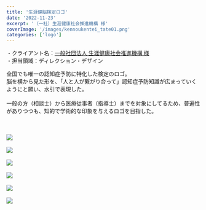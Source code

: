 ```yaml
---
title: '生涯健脳検定ロゴ'
date: '2022-11-23'
excerpt: '（一社）生涯健康社会推進機構 様'
coverImage: '/images/kennoukentei_tate01.png'
categories: ['logo']
---
```


・クライアント名：[一般社団法人 生涯健康社会推進機構 様](https://shogaikenko.or.jp)  
・担当領域：ディレクション・デザイン  

全国でも唯一の認知症予防に特化した検定のロゴ。<br>
脳を横から見た形を、「人と人が繋がり合って」認知症予防知識が広まっていくようにと願い、水引で表現した。<br><br>
一般の方（相談士）から医療従事者（指導士）までを対象にしてるため、普遍性がありつつも、知的で学術的な印象を与えるロゴを目指した。<br><br>
<br><br>
<img src="/images/kennoukentei_tate01.png"><br><br>
<img src="/images/kennoukentei_tate02.png"><br><br>
<img src="/images/kennoukentei_tate03.png"><br><br>
<img src="/images/kennoukentei_yoko01.png"><br><br>
<img src="/images/kennoukentei_yoko02.png"><br><br>
<img src="/images/kennoukentei_yoko03.png"><br><br>